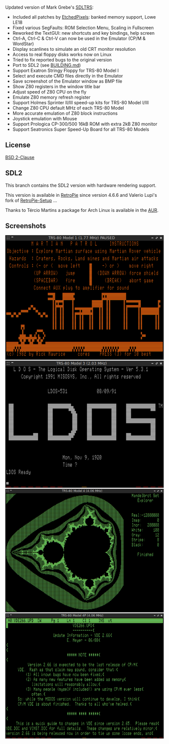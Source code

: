 Updated version of Mark Grebe's [SDLTRS]:

  * Included all patches by [EtchedPixels]: banked memory support, Lowe LE18
  * Fixed various SegFaults: ROM Selection Menu, Scaling in Fullscreen
  * Reworked the TextGUI: new shortcuts and key bindings, help screen
  * Ctrl-A, Ctrl-C & Ctrl-V can now be used in the Emulator (CP/M & WordStar)
  * Display scanlines to simulate an old CRT monitor resolution
  * Access to real floppy disks works now on Linux
  * Tried to fix reported bugs to the original version
  * Port to SDL2 (see [BUILDING.md])
  * Support Exatron Stringy Floppy for TRS-80 Model I
  * Select and execute CMD files directly in the Emulator
  * Save screenshot of the Emulator window as BMP file
  * Show Z80 registers in the window title bar
  * Adjust speed of Z80 CPU on the fly
  * Emulate Z80 memory refresh register
  * Support Holmes Sprinter II/III speed-up kits for TRS-80 Model I/III
  * Change Z80 CPU default MHz of each TRS-80 Model
  * More accurate emulation of Z80 block instructions
  * Joystick emulation with Mouse
  * Support Prologica CP-300/500 16kB ROM with extra 2kB Z80 monitor
  * Support Seatronics Super Speed-Up Board for all TRS-80 Models

## License

  [BSD 2-Clause](LICENSE)

## SDL2

This branch contains the SDL2 version with hardware rendering support.

This version is available in [RetroPie] since version 4.6.6 and Valerio
Lupi's fork of [RetroPie-Setup] ...

Thanks to Tércio Martins a package for Arch Linux is available in the [AUR].

## Screenshots

![screenshot](screenshots/sdltrs01.png)
![screenshot](screenshots/sdltrs02.png)
![screenshot](screenshots/sdltrs03.png)
![screenshot](screenshots/sdltrs04.png)

[AUR]: https://aur.archlinux.org/packages/sdl2trs/
[BUILDING.md]: BUILDING.md
[EtchedPixels]: https://www.github.com/EtchedPixels/xtrs
[RetroPie]: https://github.com/RetroPie
[RetroPie-Setup]: https://github.com/valerino/RetroPie-Setup
[SDLTRS]: http://sdltrs.sourceforge.net
